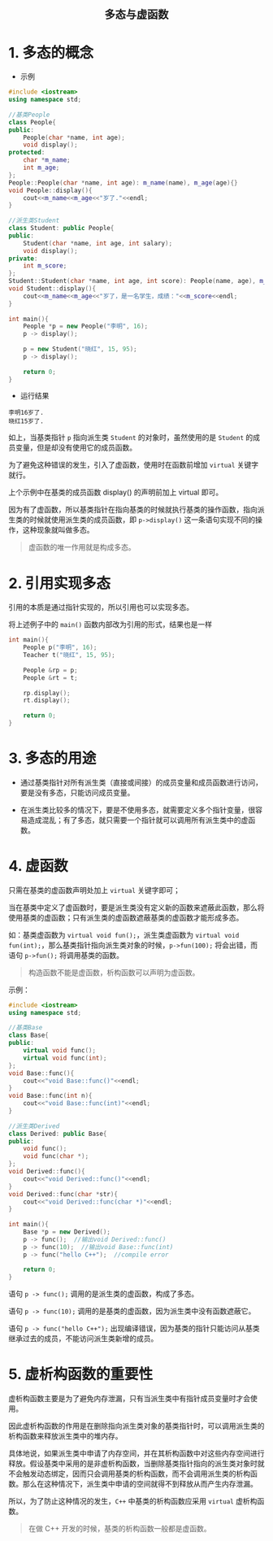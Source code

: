 ## <center> 多态与虚函数    <!-- {docsify-ignore} -->

# 1. 多态的概念

* 示例

``` C++
#include <iostream>
using namespace std;
 
//基类People
class People{
public:
    People(char *name, int age);
    void display();
protected:
    char *m_name;
    int m_age;
};
People::People(char *name, int age): m_name(name), m_age(age){}
void People::display(){
    cout<<m_name<<m_age<<"岁了."<<endl;
}
 
//派生类Student
class Student: public People{
public:
    Student(char *name, int age, int salary);
    void display();
private:
    int m_score;
};
Student::Student(char *name, int age, int score): People(name, age), m_score(score){}
void Student::display(){
    cout<<m_name<<m_age<<"岁了，是一名学生，成绩："<<m_score<<endl;
}
 
int main(){
    People *p = new People("李明", 16);
    p -> display();
 
    p = new Student("晓红", 15, 95);
    p -> display();
 
    return 0;
}
```

* 运行结果

``` text
李明16岁了.
晓红15岁了.
```

如上，当基类指针 `p` 指向派生类 `Student` 的对象时，虽然使用的是 `Student` 的成员变量，但是却没有使用它的成员函数。

为了避免这种错误的发生，引入了虚函数，使用时在函数前增加 `virtual` 关键字就行。

上个示例中在基类的成员函数 display() 的声明前加上 virtual 即可。

因为有了虚函数，所以基类指针在指向基类的时候就执行基类的操作函数，指向派生类的时候就使用派生类的成员函数，即 `p->display()` 这一条语句实现不同的操作，这种现象就叫做多态。

> 虚函数的唯一作用就是构成多态。

 # 2. 引用实现多态

引用的本质是通过指针实现的，所以引用也可以实现多态。

将上述例子中的 `main()` 函数内部改为引用的形式，结果也是一样

``` C++
int main(){
    People p("李明", 16);
    Teacher t("晓红", 15, 95);
   
    People &rp = p;
    People &rt = t;
   
    rp.display();
    rt.display();
 
    return 0;
}
```

# 3. 多态的用途

* 通过基类指针对所有派生类（直接或间接）的成员变量和成员函数进行访问，要是没有多态，只能访问成员变量。

* 在派生类比较多的情况下，要是不使用多态，就需要定义多个指针变量，很容易造成混乱；有了多态，就只需要一个指针就可以调用所有派生类中的虚函数。

 

# 4. 虚函数

只需在基类的虚函数声明处加上 `virtual` 关键字即可；

当在基类中定义了虚函数时，要是派生类没有定义新的函数来遮蔽此函数，那么将使用基类的虚函数；只有派生类的虚函数遮蔽基类的虚函数才能形成多态。

如：基类虚函数为 `virtual void fun();`，派生类虚函数为 `virtual void fun(int);`，那么基类指针指向派生类对象的时候，`p->fun(100);` 将会出错，而语句 `p->fun();` 将调用基类的函数。

> 构造函数不能是虚函数，析构函数可以声明为虚函数。

示例：

``` C++
#include <iostream>
using namespace std;
 
//基类Base
class Base{
public:
    virtual void func();
    virtual void func(int);
};
void Base::func(){
    cout<<"void Base::func()"<<endl;
}
void Base::func(int n){
    cout<<"void Base::func(int)"<<endl;
}
 
//派生类Derived
class Derived: public Base{
public:
    void func();
    void func(char *);
};
void Derived::func(){
    cout<<"void Derived::func()"<<endl;
}
void Derived::func(char *str){
    cout<<"void Derived::func(char *)"<<endl;
}
 
int main(){
    Base *p = new Derived();
    p -> func();  //输出void Derived::func()
    p -> func(10);  //输出void Base::func(int)
    p -> func("hello C++");  //compile error
 
    return 0;
}
```

语句 `p -> func();` 调用的是派生类的虚函数，构成了多态。

语句 `p -> func(10);` 调用的是基类的虚函数，因为派生类中没有函数遮蔽它。

语句 `p -> func("hello C++");` 出现编译错误，因为基类的指针只能访问从基类继承过去的成员，不能访问派生类新增的成员。
 
# 5. 虚析构函数的重要性

虚析构函数主要是为了避免内存泄漏，只有当派生类中有指针成员变量时才会使用。

因此虚析构函数的作用是在删除指向派生类对象的基类指针时，可以调用派生类的析构函数来释放派生类中的堆内存。

具体地说，如果派生类中申请了内存空间，并在其析构函数中对这些内存空间进行释放。假设基类中采用的是非虚析构函数，当删除基类指针指向的派生类对象时就不会触发动态绑定，因而只会调用基类的析构函数，而不会调用派生类的析构函数。那么在这种情况下，派生类中申请的空间就得不到释放从而产生内存泄漏。

所以，为了防止这种情况的发生，`C++` 中基类的析构函数应采用 `virtual` 虚析构函数。

> 在做 C++ 开发的时候，基类的析构函数一般都是虚函数。
